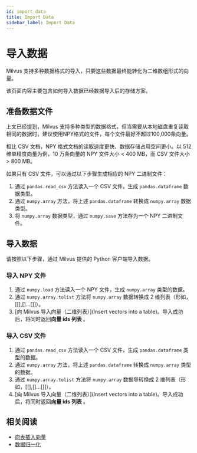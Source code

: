```yaml
---
id: import_data
title: Import Data
sidebar_label: Import Data
---
```


# 导入数据

Milvus 支持多种数据格式的导入，只要这些数据最终能转化为二维数组形式的向量。

该页面内容主要包含如何导入数据已经数据导入后的存储方案。

## 准备数据文件

上文已经提到，Milvus 支持多种类型的数据格式，但当需要从本地磁盘重复读取相同的数据时，建议使用NPY格式的文件，每个文件最好不超过100,000条向量。

相比 CSV 文档，NPY 格式文档的读取速度更快、数据存储占用空间更小。以 512 维单精度向量为例，10 万条向量的 NPY 文件大小 < 400 MB，而 CSV 文件大小 > 800 MB。

如果只有 CSV 文件，可以通过以下步骤生成相应的 NPY 二进制文件：

1. 通过 `pandas.read_csv` 方法读入一个 CSV 文件，生成 `pandas.dataframe` 数据类型。
2. 通过 `numpy.array` 方法，将上述 `pandas.dataframe` 转换成 `numpy.array` 数据类型。
3. 将 `numpy.array` 数据类型，通过 `numpy.save` 方法存为一个 NPY 二进制文件。

## 导入数据

请按照以下步骤，通过 Milvus 提供的 Python 客户端导入数据。

### 导入 NPY 文件

1. 通过 `numpy.load` 方法读入一个 NPY 文件，生成 `numpy.array` 类型的数据。
2. 通过 `numpy.array.tolist` 方法将 `numpy.array` 数据转换成 2 维列表（形如，[[],[]...[]]）。
3. [向 Milvus 导入向量（二维列表）](Insert vectors into a table)。导入成功后，将同时返回**向量 ids 列表** 。

### 导入 CSV 文件

1. 通过 `pandas.read_csv` 方法读入一个 CSV 文件，生成 `pandas.dataframe` 类型的数据。
2. 通过 `numpy.array` 方法，将上述 `pandas.dataframe` 转换成 `numpy.array` 类型的数据。
3. 通过 `numpy.array.tolist` 方法将 `numpy.array` 数据导转换成 2 维列表（形如，[[],[]...[]]）。
4. [向 Milvus 导入向量（二维列表）](Insert vectors into a table)。导入成功后，将同时返回**向量 ids 列表** 。

## 相关阅读

- [向表插入向量](milvus_operation.md)
- [数据归一化](https://github.com/milvus-io/bootcamp/blob/master/EN_docs/data_preparation/data_normalization.md)
